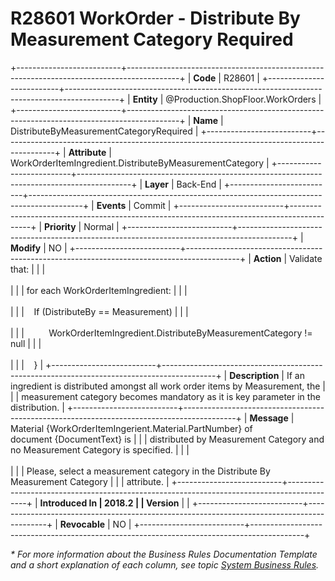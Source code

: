 ﻿---
erp.type: business-rule
erp.entity: Production.ShopFloor.WorkOrders
---

# R28601 WorkOrder - Distribute By Measurement Category Required
+--------------------------+-------------------------------------------------------------------------------------------+
| **Code**                 | R28601                                                                                    |
+--------------------------+-------------------------------------------------------------------------------------------+
| **Entity**               | @Production.ShopFloor.WorkOrders                                                          |
+--------------------------+-------------------------------------------------------------------------------------------+
| **Name**                 | DistributeByMeasurementCategoryRequired                                                   |
+--------------------------+-------------------------------------------------------------------------------------------+
| **Attribute**            | WorkOrderItemIngredient.DistributeByMeasurementCategory                                   |
+--------------------------+-------------------------------------------------------------------------------------------+
| **Layer**                | Back-End                                                                                  |
+--------------------------+-------------------------------------------------------------------------------------------+
| **Events**               | Commit                                                                                    |
+--------------------------+-------------------------------------------------------------------------------------------+
| **Priority**             | Normal                                                                                    |
+--------------------------+-------------------------------------------------------------------------------------------+
| **Modify**               | NO                                                                                        |
+--------------------------+-------------------------------------------------------------------------------------------+
| **Action**               | Validate that:                                                                            |
|                          | <br/><br/>                                                                                |
|                          | for each WorkOrderItemIngredient:                                                         |
|                          | <br/><br/>                                                                                |
|                          |    If (DistributeBy == Measurement)                                                       |
|                          | <br/><br/>                                                                                |
|                          |          WorkOrderItemIngredient.DistributeByMeasurementCategory != null                  |
|                          | <br/><br/>                                                                                |
|                          |    }                                                                                      |
+--------------------------+-------------------------------------------------------------------------------------------+
| **Description**          | If an ingredient is distributed amongst all work order items by Measurement, the          |
|                          | measurement category becomes mandatory as it is key parameter in the distribution.        |
+--------------------------+-------------------------------------------------------------------------------------------+
| **Message**              | Material {WorkOrderItemIngerient.Material.PartNumber} of document {DocumentText} is       |
|                          | distributed by Measurement Category and no Measurement Category is specified.             |
|                          | <br/><br/>                                                                                |
|                          | Please, select a measurement category in the Distribute By Measurement Category           |
|                          | attribute.                                                                                |
+--------------------------+-------------------------------------------------------------------------------------------+
| **Introduced In          | 2018.2                                                                                    |
| Version**                |                                                                                           |
+--------------------------+-------------------------------------------------------------------------------------------+
| **Revocable**            | NO                                                                                        |
+--------------------------+-------------------------------------------------------------------------------------------+

*\* For more information about the Business Rules Documentation Template and a short explanation of each column, see
topic [System Business Rules](../templates/template-description-system-business-rules.md).*
